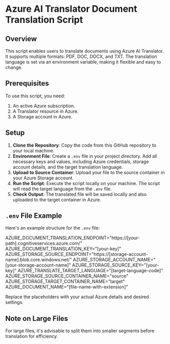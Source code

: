 # Azure AI Translator Document Translation Script

## Overview
This script enables users to translate documents using Azure AI Translator. It supports multiple formats: PDF, DOC, DOCX, and TXT. The translation language is set via an environment variable, making it flexible and easy to change.

## Prerequisites
To use this script, you need:
1. An active Azure subscription.
2. A Translator resource in Azure.
3. A Storage account in Azure.

## Setup
1. **Clone the Repository**: Copy the code from this GitHub repository to your local machine.
2. **Environment File**: Create a `.env` file in your project directory. Add all necessary keys and values, including Azure credentials, storage account details, and the target translation language.
3. **Upload to Source Container**: Upload your file to the source container in your Azure Storage account.
4. **Run the Script**: Execute the script locally on your machine. The script will read the target language from the `.env` file.
5. **Check Output**: The translated file will be saved locally and also uploaded to the target container in Azure.

## `.env` File Example
Here's an example structure for the `.env` file:

AZURE_DOCUMENT_TRANSLATION_ENDPOINT="https://[your-path].cognitiveservices.azure.com/"
AZURE_DOCUMENT_TRANSLATION_KEY="[your-key]"
AZURE_STORAGE_SOURCE_ENDPOINT="https://[storage-account-name].blob.core.windows.net/"
AZURE_STORAGE_ACCOUNT_NAME="[your-storage-account-name]"
AZURE_STORAGE_SOURCE_KEY="[your-key]"
AZURE_TRANSLATE_TARGET_LANGUAGE="[target-language-code]"
AZURE_STORAGE_SOURCE_CONTAINER_NAME="source"
AZURE_STORAGE_TARGET_CONTAINER_NAME="target"
AZURE_DOCUMENT_NAME="[file-name-with-extension]"


Replace the placeholders with your actual Azure details and desired settings.

## Note on Large Files
For large files, it's advisable to split them into smaller segments before translation for efficiency.
